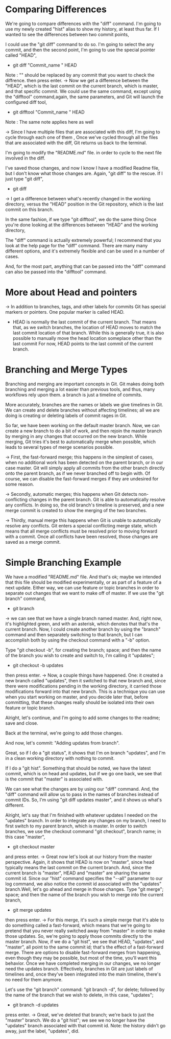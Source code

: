 # Comparing Differences


We're going to compare differences with the "diff" command.
I'm going to use my newly created "hist" alias to show my 
history, at least thus far.
If I wanted to see the differences between two commit points,

I could use the "git diff" command to do so.
I'm going to select the any commit, and then the second point, 
I'm going to use the special pointer called "HEAD",

* git diff "Commit_name " HEAD

Note : "" should be replaced by any commit that you want to 
check the diffrence.
then press enter. 
-> Now we get a difference between the "HEAD", 
which is the last commit on the current branch, which is master, 
and that 
specific commit.
We could use the same command,
except using the "difftool" command,again, the same parameters,
and Git will launch the configured 
diff tool,

* git difftool "Commit_name " HEAD

Note : The same note applies here as well

-> Since I have multiple files that are associated with this 
diff,
I'm going to cycle through each one of them ,
Once we've cycled through all the files that are associated with 
the diff,
Git returns us back to the terminal.

I'm going to modify the "README.md" file.
in order to cycle to the next file involved in the diff.

I've saved those changes, and now I know I have a modified 
Readme file,
but I don't know what those changes are.
Again, "git diff" to 
the rescue.
If I just type "git diff",

* git diff

-> I get a difference between
what's recently changed in the working directory,
versus the "HEAD" position in the Git repository, which is the 
last commit on this branch.

In the same fashion, if we type "git difftool",
we do the same thing
Once you're done looking at the differences between "HEAD" and 
the working directory,

The "diff" command is actually extremely powerful;
I recommend that you look at the help page for the "diff" 
command.
There are many many different options,
and it's extremely flexible and can be used in a number of 
cases.

And, for the most part, anything that can be passed into the 
"diff" command can also be passed into the "difftool" command.



# More about Head and pointers


-> In addition to branches, tags, and other labels for commits
Git has special markers or pointers. 
One popular marker is 
called HEAD.
* HEAD is normally the last commit of the current branch.
That means that, as we switch branches, the location of HEAD moves
to match the last commit location of that branch.
While this is generally true, it is also possible to manually 
move the head location someplace other than the last commit
For now, HEAD points to the last commit of the current branch.


# Branching and Merge Types


Branching and merging are important 
concepts in Git.
Git makes doing both branching and merging 
a lot easier than previous tools,
and thus, many workflows rely upon them.
 a branch is just a timeline of commits.

More accurately, branches are the names or 
labels we give timelines in Git.
We can create and delete branches without 
affecting timelines;
all we are doing is creating or deleting 
labels of commit rages in Git.

So far, we have been working on the 
default master branch.
Now, we can create a new branch to do a 
bit of work, and then rejoin the master 
branch by merging in any changes that 
occurred on 
the new branch.
While merging, Git tries it's best to 
automatically merge when possible,
which leads to several types of merge 
scenarios possible.

-> First, the fast-forward merge; this 
happens in the simplest of cases,
when no additional work has been detected 
on the parent branch, or in our case 
master.
Git will simply apply all commits from the 
other branch directly onto the parent 
branch,
as if we never branched off to begin with.
Of course, we can disable the fast-forward 
merges if they are undesired for some 
reason.

-> Secondly, automatic merges; this 
happens 
when Git detects
non-conflicting changes in the parent 
branch.
Git is able to automatically resolve any conflicts.
In doing so, the old branch's timeline is 
preserved, and a new merge commit
is created to show the merging of the two 
branches. 

-> Thirdly, manual merge
this happens when Git is unable to 
automatically resolve any conflicts.
Git enters a special conflicting merge 
state, which means that
all merge conflicts must be resolved prior 
to moving forward with a commit.
Once all conflicts have been resolved, 
those changes are saved as a merge commit.



# Simple Branching Example


We have a modified "README.md" file.
And that's ok; maybe we intended that this 
file should be modified experimentally,
or as part of a feature of a next update.
Either way, we can use feature or topic 
branches
in order to separate out changes that we 
want to make off of master.
If we use the "git branch" command,

* git branch

-> we can 
see that we have a single branch named 
master.
And, right now, it's highlighted green, 
and with an asterisk,
which denotes that that's the current 
branch.
Now, I could create another branch by 
using the "branch" command
and then separately switching to that 
branch, but I can accomplish both
by using the checkout command with a "-b" 
option.

Type "git checkout -b", for creating the 
branch; space;
and then the name of the branch you wish 
to create and switch to,
I'm calling it "updates";

* git checkout -b updates

then press enter.
-> Now, a couple things have happened. 
One: 
it created a new branch called "updates",
then it switched to that new branch and, 
since there were modifications
pending in the working directory, it 
carried those modifications forward into 
that new branch.
This is a technique you can use when you 
start working on master,
and you decide later that, before 
committing, that these changes really 
should be isolated
into their own feature or topic branch. 

Alright, let's continue,
and I'm going to add some changes to the 
readme; save 
and close.

Back at the terminal, we're going to add 
those changes.

And now, let's commit: "Adding updates 
from branch".

Great, so if I do a "git status", it shows 
that I'm on branch "updates",
and I'm in a clean working directory with 
nothing to commit.

If I do a "git hist". Something that 
should be noted, we have the latest 
commit,
which is on head and updates, but if we go 
one back,
we see that is the commit that "master" is 
associated with.

We can see what the changes are by using 
our "diff" command.
And, the "diff" command will allow us to 
pass in the names of branches instead of 
commit IDs.
So, I'm using "git diff updates master", 
and it shows us what's different.

Alright, let's say that I'm finished with 
whatever updates I needed on the "updates" 
branch.
In order to integrate any changes on my 
branch,
I need to first switch to my parent 
branch, which is master.
In order to switch branches, we use the 
checkout command
"git checkout", branch name; in this case 
"master",

* git checkout master

and press enter.
-> Great now let's look at our history 
from 
the master perspective.
Again, it shows that HEAD is now on 
"master",
since head typically means the last commit 
on the current branch.
And, since the current branch is "master", 
HEAD and "master" are sharing the same 
commit id.
Since our "hist" command specifies the 
"--all" parameter to our log command,
we also notice the commit id associated 
with the "updates" branch.Well, let's go 
ahead and merge in those changes. Type 
"git merge"; space;
and then the name of the branch you wish 
to merge into the current branch,

* git merge updates

then press enter. 
-> For this merge, it's 
such a simple merge
that it's able to do something called a 
fast-forward,
which means that we're going to pretend 
that you never really
switched away from "master" in order to 
make those updates.
So, we're going to apply those commits 
directly to the master branch.
Now, if we do a "git hist", we see that 
HEAD, "updates", and "master",
all point to the same commit id; that's 
the effect of a fast-forward merge.
There are options to disable fast-forward 
merges from happening,
even though they may be possible, but most 
of the time, you'll want this behavior.
Once we have completed merging in our 
changes, we no longer need the updates 
branch.
Effectively, branches in Git are just 
labels of timelines
and, once they've been integrated into the 
main timeline, there's no need for them 
anymore.

Let's use the "git branch" command: "git 
branch -d", for delete;
followed by the name of the branch that we 
wish to delete,
in this case, "updates"; 

* git branch -d updates

press enter.
-> Great, we've deleted that branch;
we're back to just the "master" branch.
We do a "git hist"; we see we no longer 
have the "updates" branch associated with 
that  commit id.
Note: the history didn't go away, just the 
label, "updates", did.
